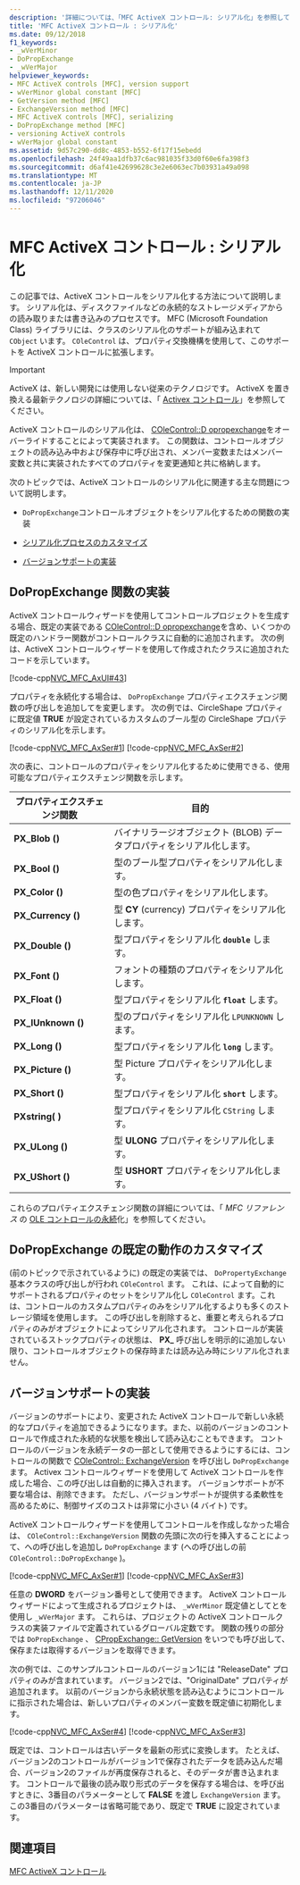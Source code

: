 ```yaml
---
description: '詳細については、「MFC ActiveX コントロール: シリアル化」を参照してください。'
title: 'MFC ActiveX コントロール : シリアル化'
ms.date: 09/12/2018
f1_keywords:
- _wVerMinor
- DoPropExchange
- _wVerMajor
helpviewer_keywords:
- MFC ActiveX controls [MFC], version support
- wVerMinor global constant [MFC]
- GetVersion method [MFC]
- ExchangeVersion method [MFC]
- MFC ActiveX controls [MFC], serializing
- DoPropExchange method [MFC]
- versioning ActiveX controls
- wVerMajor global constant
ms.assetid: 9d57c290-dd8c-4853-b552-6f17f15ebedd
ms.openlocfilehash: 24f49aa1dfb37c6ac981035f33d0f60e6fa398f3
ms.sourcegitcommit: d6af41e42699628c3e2e6063ec7b03931a49a098
ms.translationtype: MT
ms.contentlocale: ja-JP
ms.lasthandoff: 12/11/2020
ms.locfileid: "97206046"
---
```

# <a name="mfc-activex-controls-serializing"></a>MFC ActiveX コントロール : シリアル化

この記事では、ActiveX コントロールをシリアル化する方法について説明します。 シリアル化は、ディスクファイルなどの永続的なストレージメディアからの読み取りまたは書き込みのプロセスです。 MFC (Microsoft Foundation Class) ライブラリには、クラスのシリアル化のサポートが組み込まれて `CObject` います。 `COleControl` は、プロパティ交換機構を使用して、このサポートを ActiveX コントロールに拡張します。

>[!IMPORTANT]
> ActiveX は、新しい開発には使用しない従来のテクノロジです。 ActiveX を置き換える最新テクノロジの詳細については、「 [Activex コントロール](activex-controls.md)」を参照してください。

ActiveX コントロールのシリアル化は、 [COleControl::D opropexchange](reference/colecontrol-class.md#dopropexchange)をオーバーライドすることによって実装されます。 この関数は、コントロールオブジェクトの読み込み中および保存中に呼び出され、メンバー変数またはメンバー変数と共に実装されたすべてのプロパティを変更通知と共に格納します。

次のトピックでは、ActiveX コントロールのシリアル化に関連する主な問題について説明します。

- `DoPropExchange`コントロールオブジェクトをシリアル化するための関数の実装

- [シリアル化プロセスのカスタマイズ](#_core_customizing_the_default_behavior_of_dopropexchange)

- [バージョンサポートの実装](#_core_implementing_version_support)

## <a name="implementing-the-dopropexchange-function"></a><a name="_core_implementing_the_dopropexchange_function"></a> DoPropExchange 関数の実装

ActiveX コントロールウィザードを使用してコントロールプロジェクトを生成する場合、既定の実装である [COleControl::D opropexchange](reference/colecontrol-class.md#dopropexchange)を含め、いくつかの既定のハンドラー関数がコントロールクラスに自動的に追加されます。 次の例は、ActiveX コントロールウィザードを使用して作成されたクラスに追加されたコードを示しています。

[!code-cpp[NVC_MFC_AxUI#43](codesnippet/cpp/mfc-activex-controls-serializing_1.cpp)]

プロパティを永続化する場合は、 `DoPropExchange` プロパティエクスチェンジ関数の呼び出しを追加してを変更します。 次の例では、CircleShape プロパティに既定値 **TRUE** が設定されているカスタムのブール型の CircleShape プロパティのシリアル化を示します。

[!code-cpp[NVC_MFC_AxSer#1](codesnippet/cpp/mfc-activex-controls-serializing_2.cpp)]
[!code-cpp[NVC_MFC_AxSer#2](codesnippet/cpp/mfc-activex-controls-serializing_3.cpp)]

次の表に、コントロールのプロパティをシリアル化するために使用できる、使用可能なプロパティエクスチェンジ関数を示します。

|プロパティエクスチェンジ関数|目的|
|---------------------------------|-------------|
|**PX_Blob ()**|バイナリラージオブジェクト (BLOB) データプロパティをシリアル化します。|
|**PX_Bool ()**|型のブール型プロパティをシリアル化します。|
|**PX_Color ()**|型の色プロパティをシリアル化します。|
|**PX_Currency ()**|型 **CY** (currency) プロパティをシリアル化します。|
|**PX_Double ()**|型プロパティをシリアル化 **`double`** します。|
|**PX_Font ()**|フォントの種類のプロパティをシリアル化します。|
|**PX_Float ()**|型プロパティをシリアル化 **`float`** します。|
|**PX_IUnknown ()**|型のプロパティをシリアル化 `LPUNKNOWN` します。|
|**PX_Long ()**|型プロパティをシリアル化 **`long`** します。|
|**PX_Picture ()**|型 Picture プロパティをシリアル化します。|
|**PX_Short ()**|型プロパティをシリアル化 **`short`** します。|
|**PXstring( )**|型プロパティをシリアル化 `CString` します。|
|**PX_ULong ()**|型 **ULONG** プロパティをシリアル化します。|
|**PX_UShort ()**|型 **USHORT** プロパティをシリアル化します。|

これらのプロパティエクスチェンジ関数の詳細については、「 *MFC リファレンス* の [OLE コントロールの永続](reference/persistence-of-ole-controls.md)化」を参照してください。

## <a name="customizing-the-default-behavior-of-dopropexchange"></a><a name="_core_customizing_the_default_behavior_of_dopropexchange"></a> DoPropExchange の既定の動作のカスタマイズ

(前のトピックで示されているように) の既定の実装では、 `DoPropertyExchange` 基本クラスの呼び出しが行われ `COleControl` ます。 これは、によって自動的にサポートされるプロパティのセットをシリアル化し `COleControl` ます。これは、コントロールのカスタムプロパティのみをシリアル化するよりも多くのストレージ領域を使用します。 この呼び出しを削除すると、重要と考えられるプロパティのみがオブジェクトによってシリアル化されます。 コントロールが実装されているストックプロパティの状態は、 **PX_** 呼び出しを明示的に追加しない限り、コントロールオブジェクトの保存時または読み込み時にシリアル化されません。

## <a name="implementing-version-support"></a><a name="_core_implementing_version_support"></a> バージョンサポートの実装

バージョンのサポートにより、変更された ActiveX コントロールで新しい永続的なプロパティを追加できるようになります。また、以前のバージョンのコントロールで作成された永続的な状態を検出して読み込むこともできます。 コントロールのバージョンを永続データの一部として使用できるようにするには、コントロールの関数で [COleControl:: ExchangeVersion](reference/colecontrol-class.md#exchangeversion) を呼び出し `DoPropExchange` ます。 Activex コントロールウィザードを使用して ActiveX コントロールを作成した場合、この呼び出しは自動的に挿入されます。 バージョンサポートが不要な場合は、削除できます。 ただし、バージョンサポートが提供する柔軟性を高めるために、制御サイズのコストは非常に小さい (4 バイト) です。

ActiveX コントロールウィザードを使用してコントロールを作成しなかった場合は、 `COleControl::ExchangeVersion` 関数の先頭に次の行を挿入することによって、への呼び出しを追加し `DoPropExchange` ます (への呼び出しの前 `COleControl::DoPropExchange` )。

[!code-cpp[NVC_MFC_AxSer#1](codesnippet/cpp/mfc-activex-controls-serializing_2.cpp)]
[!code-cpp[NVC_MFC_AxSer#3](codesnippet/cpp/mfc-activex-controls-serializing_4.cpp)]

任意の **DWORD** をバージョン番号として使用できます。 ActiveX コントロールウィザードによって生成されるプロジェクトは、 `_wVerMinor` 既定値としてとを使用し `_wVerMajor` ます。 これらは、プロジェクトの ActiveX コントロールクラスの実装ファイルで定義されているグローバル定数です。 関数の残りの部分では `DoPropExchange` 、 [CPropExchange:: GetVersion](reference/cpropexchange-class.md#getversion) をいつでも呼び出して、保存または取得するバージョンを取得できます。

次の例では、このサンプルコントロールのバージョン1には "ReleaseDate" プロパティのみが含まれています。 バージョン2では、"OriginalDate" プロパティが追加されます。 以前のバージョンから永続状態を読み込むようにコントロールに指示された場合は、新しいプロパティのメンバー変数を既定値に初期化します。

[!code-cpp[NVC_MFC_AxSer#4](codesnippet/cpp/mfc-activex-controls-serializing_5.cpp)]
[!code-cpp[NVC_MFC_AxSer#3](codesnippet/cpp/mfc-activex-controls-serializing_4.cpp)]

既定では、コントロールは古いデータを最新の形式に変換します。 たとえば、バージョン2のコントロールがバージョン1で保存されたデータを読み込んだ場合、バージョン2のファイルが再度保存されると、そのデータが書き込まれます。 コントロールで最後の読み取り形式のデータを保存する場合は、を呼び出すときに、3番目のパラメーターとして **FALSE** を渡し `ExchangeVersion` ます。 この3番目のパラメーターは省略可能であり、既定で **TRUE** に設定されています。

## <a name="see-also"></a>関連項目

[MFC ActiveX コントロール](mfc-activex-controls.md)
